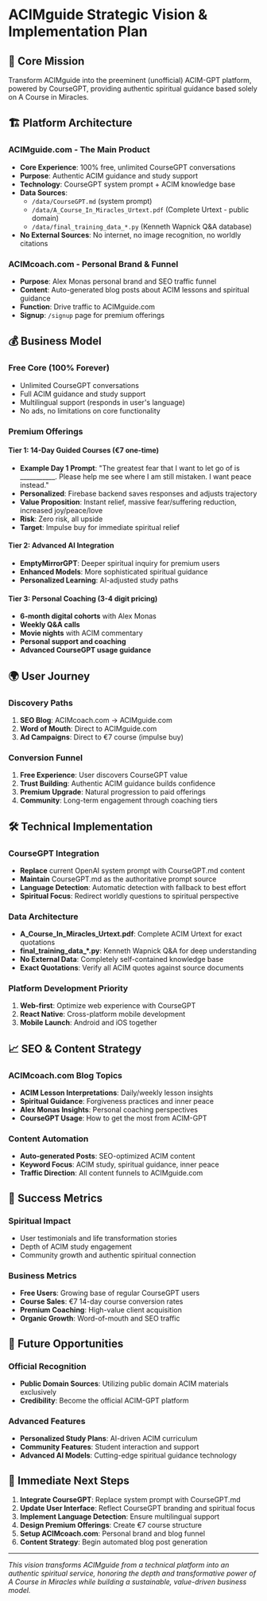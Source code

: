 # ACIMguide Strategic Vision & Implementation Plan

## 🎯 Core Mission
Transform ACIMguide into the preeminent (unofficial) ACIM-GPT platform, powered by CourseGPT, providing authentic spiritual guidance based solely on A Course in Miracles.

## 🏗️ Platform Architecture

### **ACIMguide.com - The Main Product**
- **Core Experience**: 100% free, unlimited CourseGPT conversations
- **Purpose**: Authentic ACIM guidance and study support
- **Technology**: CourseGPT system prompt + ACIM knowledge base
- **Data Sources**: 
  - `/data/CourseGPT.md` (system prompt)
  - `/data/A_Course_In_Miracles_Urtext.pdf` (Complete Urtext - public domain)
  - `/data/final_training_data_*.py` (Kenneth Wapnick Q&A database)
- **No External Sources**: No internet, no image recognition, no worldly citations

### **ACIMcoach.com - Personal Brand & Funnel**
- **Purpose**: Alex Monas personal brand and SEO traffic funnel
- **Content**: Auto-generated blog posts about ACIM lessons and spiritual guidance
- **Function**: Drive traffic to ACIMguide.com
- **Signup**: `/signup` page for premium offerings

## 💰 Business Model

### **Free Core (100% Forever)**
- Unlimited CourseGPT conversations
- Full ACIM guidance and study support
- Multilingual support (responds in user's language)
- No ads, no limitations on core functionality

### **Premium Offerings**

#### **Tier 1: 14-Day Guided Courses (€7 one-time)**
- **Example Day 1 Prompt**: "The greatest fear that I want to let go of is ___________. Please help me see where I am still mistaken. I want peace instead."
- **Personalized**: Firebase backend saves responses and adjusts trajectory
- **Value Proposition**: Instant relief, massive fear/suffering reduction, increased joy/peace/love
- **Risk**: Zero risk, all upside
- **Target**: Impulse buy for immediate spiritual relief

#### **Tier 2: Advanced AI Integration**
- **EmptyMirrorGPT**: Deeper spiritual inquiry for premium users
- **Enhanced Models**: More sophisticated spiritual guidance
- **Personalized Learning**: AI-adjusted study paths

#### **Tier 3: Personal Coaching (3-4 digit pricing)**
- **6-month digital cohorts** with Alex Monas
- **Weekly Q&A calls**
- **Movie nights** with ACIM commentary
- **Personal support and coaching**
- **Advanced CourseGPT usage guidance**

## 🌍 User Journey

### **Discovery Paths**
1. **SEO Blog**: ACIMcoach.com → ACIMguide.com
2. **Word of Mouth**: Direct to ACIMguide.com
3. **Ad Campaigns**: Direct to €7 course (impulse buy)

### **Conversion Funnel**
1. **Free Experience**: User discovers CourseGPT value
2. **Trust Building**: Authentic ACIM guidance builds confidence
3. **Premium Upgrade**: Natural progression to paid offerings
4. **Community**: Long-term engagement through coaching tiers

## 🛠️ Technical Implementation

### **CourseGPT Integration**
- **Replace** current OpenAI system prompt with CourseGPT.md content
- **Maintain** CourseGPT.md as the authoritative prompt source
- **Language Detection**: Automatic detection with fallback to best effort
- **Spiritual Focus**: Redirect worldly questions to spiritual perspective

### **Data Architecture**
- **A_Course_In_Miracles_Urtext.pdf**: Complete ACIM Urtext for exact quotations
- **final_training_data_*.py**: Kenneth Wapnick Q&A for deep understanding
- **No External Data**: Completely self-contained knowledge base
- **Exact Quotations**: Verify all ACIM quotes against source documents

### **Platform Development Priority**
1. **Web-first**: Optimize web experience with CourseGPT
2. **React Native**: Cross-platform mobile development
3. **Mobile Launch**: Android and iOS together

## 📈 SEO & Content Strategy

### **ACIMcoach.com Blog Topics**
- **ACIM Lesson Interpretations**: Daily/weekly lesson insights
- **Spiritual Guidance**: Forgiveness practices and inner peace
- **Alex Monas Insights**: Personal coaching perspectives
- **CourseGPT Usage**: How to get the most from ACIM-GPT

### **Content Automation**
- **Auto-generated Posts**: SEO-optimized ACIM content
- **Keyword Focus**: ACIM study, spiritual guidance, inner peace
- **Traffic Direction**: All content funnels to ACIMguide.com

## 🎯 Success Metrics

### **Spiritual Impact**
- User testimonials and life transformation stories
- Depth of ACIM study engagement
- Community growth and authentic spiritual connection

### **Business Metrics**
- **Free Users**: Growing base of regular CourseGPT users
- **Course Sales**: €7 14-day course conversion rates
- **Premium Coaching**: High-value client acquisition
- **Organic Growth**: Word-of-mouth and SEO traffic

## 🔮 Future Opportunities

### **Official Recognition**
- **Public Domain Sources**: Utilizing public domain ACIM materials exclusively
- **Credibility**: Become the official ACIM-GPT platform

### **Advanced Features**
- **Personalized Study Plans**: AI-driven ACIM curriculum
- **Community Features**: Student interaction and support
- **Advanced AI Models**: Cutting-edge spiritual guidance technology

## 🚀 Immediate Next Steps

1. **Integrate CourseGPT**: Replace system prompt with CourseGPT.md
2. **Update User Interface**: Reflect CourseGPT branding and spiritual focus
3. **Implement Language Detection**: Ensure multilingual support
4. **Design Premium Offerings**: Create €7 course structure
5. **Setup ACIMcoach.com**: Personal brand and blog funnel
6. **Content Strategy**: Begin automated blog post generation

---

*This vision transforms ACIMguide from a technical platform into an authentic spiritual service, honoring the depth and transformative power of A Course in Miracles while building a sustainable, value-driven business model.*
